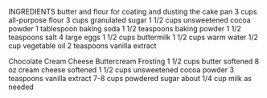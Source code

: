 INGREDIENTS
butter and flour for coating and dusting the cake pan
3 cups all-purpose flour
3 cups granulated sugar
1 1/2 cups unsweetened cocoa powder
1 tablespoon baking soda
1 1/2 teaspoons baking powder
1 1/2 teaspoons salt
4 large eggs
1 1/2 cups buttermilk
1 1/2 cups warm water
1/2 cup vegetable oil
2 teaspoons vanilla extract

Chocolate Cream Cheese Buttercream Frosting
1 1/2 cups butter softened
8 oz cream cheese softened
1 1/2 cups unsweetened cocoa powder
3 teaspoons vanilla extract
7-8 cups powdered sugar
about 1/4 cup milk as needed